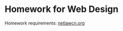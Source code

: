# Homework for Web Design

Homework requirements: [netlawcn.org](http://www.netlawcn.org/yf_2014/web2013/index.htm)

